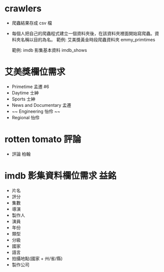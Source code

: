 # crawlers
* 爬蟲結果存成 csv 檔

* 每個人把自己的爬蟲程式建立一個資料夾後，在該資料夾裡面開始寫爬蟲。資料夾名稱以目的為名。
  範例: 艾美獎黃金時段爬蟲資料夾
  emmy_primtimes

  範例: imdb 影集基本資料
  imdb_shows
  
# 艾美獎欄位需求
* Primetime 孟遷 #6
* Daytime 士紳
* Sports 士紳
* News and Documentary 孟遷
* ~~ Engineering 怡伶 ~~
* Regional 怡伶

# rotten tomato 評論

 * 評論 柏翰

# imdb 影集資料欄位需求 益銘

* 片名
* 評分
* 集數
* 導演
* 製作人
* 演員
* 年份
* 類型
* 分級
* 國家
* 語言
* 拍攝地點(國家 + 州/省/縣)
* 製作公司
